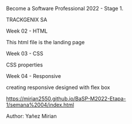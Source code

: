 Become a Software Professional 2022 - Stage 1.

TRACKGENIX SA

Week 02 - HTML

This html file is the landing page

Week 03 - CSS

CSS properties

Week 04 - Responsive

creating responsive designed with flex box

https://mirian2550.github.io/BaSP-M2022-Etapa-1/semana%2004/index.html

Author: Yañez Mirian